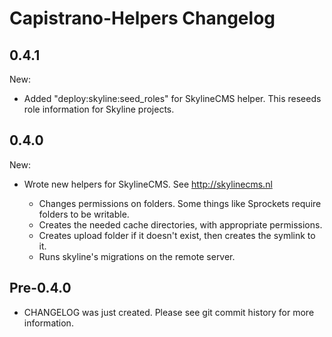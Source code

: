 # Capistrano-Helpers Changelog

## 0.4.1

New:

* Added "deploy:skyline:seed_roles" for SkylineCMS helper. This reseeds role information for Skyline projects.

## 0.4.0

New:

* Wrote new helpers for SkylineCMS. See http://skylinecms.nl

  * Changes permissions on folders. Some things like Sprockets require folders to be writable.
  * Creates the needed cache directories, with appropriate permissions.
  * Creates upload folder if it doesn't exist, then creates the symlink to it.
  * Runs skyline's migrations on the remote server.
  
## Pre-0.4.0

* CHANGELOG was just created. Please see git commit history for more information.
